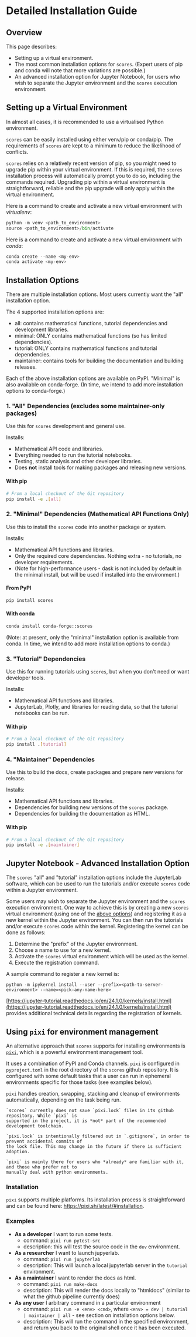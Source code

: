 # Detailed Installation Guide

## Overview

This page describes:

- Setting up a virtual environment.
- The most common installation options for `scores`. (Expert users of pip and conda will note that more variations are possible.)
- An advanced installation option for Jupyter Notebook, for users who wish to separate the Jupyter environment and the `scores` execution environment.

## Setting up a Virtual Environment

In almost all cases, it is recommended to use a virtualised Python environment. 

`scores` can be easily installed using either venv/pip or conda/pip. The requirements of `scores` are kept to a minimum to reduce the likelihood of conflicts. 

`scores` relies on a relatively recent version of pip, so you might need to upgrade pip within your virtual environment. If this is required, the `scores` installation process will automatically prompt you to do so, including the commands required. Upgrading pip within a virtual environment is straightforward, reliable and the pip upgrade will only apply within the virtual environment.

Here is a command to create and activate a new virtual environment with *virtualenv*:

```py
python -m venv <path_to_environment>
source <path_to_environment>/bin/activate
```

Here is a command to create and activate a new virtual environment with *conda*:
```py
conda create --name <my-env>
conda activate <my-env>
```

## Installation Options

There are multiple installation options. Most users currently want the "all" installation option. 

The 4 supported installation options are:

- all: contains mathematical functions, tutorial dependencies and development libraries. 
- minimal: ONLY contains mathematical functions (so has limited dependencies). 
- tutorial: ONLY contains mathematical functions and tutorial dependencies. 
- maintainer: contains tools for building the documentation and building releases. 

Each of the above installation options are available on PyPI. "Minimal" is also available on conda-forge. (In time, we intend to add more installation options to conda-forge.)

### 1. "All" Dependencies (excludes some maintainer-only packages)

Use this for `scores` development and general use.

Installs:
* Mathematical API code and libraries.
* Everything needed to run the tutorial notebooks.
* Testing, static analysis and other developer libraries.
* Does **not** install tools for making packages and releasing new versions.

#### With pip

```bash
# From a local checkout of the Git repository
pip install -e .[all]
```

### 2. "Minimal" Dependencies (Mathematical API Functions Only)
Use this to install the `scores` code into another package or system.

Installs:
* Mathematical API functions and libraries.
* Only the required core dependencies. Nothing extra - no tutorials, no developer requirements.
* (Note for high-performance users - dask is not included by default in the minimal install, but will be used if installed into the environment.)

#### From PyPI

```bash
pip install scores
```
#### With conda

```bash
conda install conda-forge::scores
```

(Note: at present, only the "minimal" installation option is available from conda. In time, we intend to add more installation options to conda.)

### 3. "Tutorial" Dependencies
Use this for running tutorials using `scores`, but when you don't need or want developer tools.

Installs:
* Mathematical API functions and libraries.
* JupyterLab, Plotly, and libraries for reading data, so that the tutorial notebooks can be run.

#### With pip 

```bash
# From a local checkout of the Git repository
pip install .[tutorial]
```

### 4. "Maintainer" Dependencies
Use this to build the docs, create packages and prepare new versions for release.

Installs:
* Mathematical API functions and libraries.
* Dependencies for building new versions of the `scores` package.
* Dependencies for building the documentation as HTML.

#### With pip

```bash
# From a local checkout of the Git repository
pip install -e .[maintainer]
```

## Jupyter Notebook - Advanced Installation Option

The `scores` "all" and "tutorial" installation options include the JupyterLab software, which can be used to run the tutorials and/or execute `scores` code within a Jupyter environment. 

Some users may wish to separate the Jupyter environment and the `scores` execution environment. One way to achieve this is by creating a new `scores` virtual environment (using one of the [above options](#setting-up-a-virtual-environment)) and registering it as a new kernel within the Jupyter environment. You can then run the tutorials and/or execute `scores` code within the kernel. Registering the kernel can be done as follows:

1. Determine the "prefix" of the Jupyter environment. 
2. Choose a name to use for a new kernel.
3. Activate the `scores` virtual environment which will be used as the kernel.
4. Execute the registration command.

A sample command to register a new kernel is:

`python -m ipykernel install --user --prefix=<path-to-server-environment> --name=<pick-any-name-here>`

[https://jupyter-tutorial.readthedocs.io/en/24.1.0/kernels/install.html](https://jupyter-tutorial.readthedocs.io/en/24.1.0/kernels/install.html) provides additional technical details regarding the registration of kernels.

## Using `pixi` for environment management

An alternative approach that `scores` supports for installing environments is [`pixi`](pixi.sh),
which is a powerful environment management tool.

It uses a combination of PyPI and Conda channels. `pixi` is configured in `pyproject.toml` in the
root directory of the `scores` github repository. It is configured with some default tasks that a
user can run in ephemeral environments specific for those tasks (see examples below).

`pixi` handles creation, swapping, stacking and cleanup of environments automatically, depending on
the task being run.

```{note}
`scores` currently does not save `pixi.lock` files in its github repository. While `pixi` is
supported in the project, it is *not* part of the recommended development toolchain.

`pixi.lock` is intentionally filtered out in `.gitignore`, in order to prevent accidental commits of
the lock file. This may change in the future if there is sufficient adoption.

`pixi` is mainly there for users who *already* are familiar with it, and those who prefer not to
manually deal with python environments.
```

### Installation

`pixi` supports multiple platforms. Its installation process is straightforward and can be found
here: <https://pixi.sh/latest/#installation>.

### Examples

- **As a developer** I want to run some tests.
   - command: `pixi run pytest-src`
   - description: this will test the source code in the `dev` environment.
- **As a researcher** I want to launch jupyerlab.
  - command: `pixi run jupyterlab`
  - description: This will launch a local jupyterlab server in the `tutorial` environment.
- **As a maintainer** I want to render the docs as html.
  - command:  `pixi run make-docs`
  - description: This will render the docs locally to "htmldocs" (similar to what the github
    pipeline currently does)
- **As any user** I arbitrary command in a particular environment
  - command: `pixi run -e <env> <cmd>`, where `<env> = dev | tutorial | maintainer | all` - see
    section on installation options below.
  - description: This will run the command in the specified environment, and return you back to the
    original shell once it has been executed.

